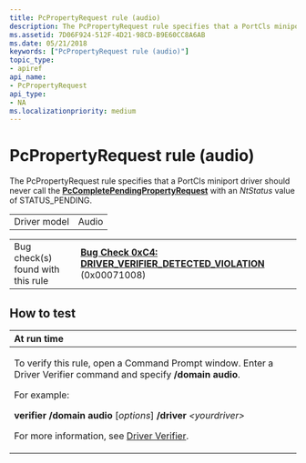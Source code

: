 ```yaml
---
title: PcPropertyRequest rule (audio)
description: The PcPropertyRequest rule specifies that a PortCls miniport driver should never call the PcCompletePendingPropertyRequest with an NtStatus value of STATUS\_PENDING.
ms.assetid: 7D06F924-512F-4D21-98CD-B9E60CC8A6AB
ms.date: 05/21/2018
keywords: ["PcPropertyRequest rule (audio)"]
topic_type:
- apiref
api_name:
- PcPropertyRequest
api_type:
- NA
ms.localizationpriority: medium
---
```


# PcPropertyRequest rule (audio)


The PcPropertyRequest rule specifies that a PortCls miniport driver should never call the [**PcCompletePendingPropertyRequest**](https://docs.microsoft.com/windows-hardware/drivers/ddi/portcls/nf-portcls-pccompletependingpropertyrequest) with an *NtStatus* value of STATUS\_PENDING.

|              |       |
|--------------|-------|
| Driver model | Audio |

|                                   |                                                                                                                                       |
|-----------------------------------|---------------------------------------------------------------------------------------------------------------------------------------|
| Bug check(s) found with this rule | [**Bug Check 0xC4: DRIVER\_VERIFIER\_DETECTED\_VIOLATION**](https://docs.microsoft.com/windows-hardware/drivers/debugger/bug-check-0xc4--driver-verifier-detected-violation) (0x00071008) |

How to test
-----------

<table>
<colgroup>
<col width="100%" />
</colgroup>
<thead>
<tr class="header">
<th align="left">At run time</th>
</tr>
</thead>
<tbody>
<tr class="odd">
<td align="left"><p>To verify this rule, open a Command Prompt window. Enter a Driver Verifier command and specify <strong>/domain audio</strong>.</p>
<p>For example:</p>
<p><strong>verifier /domain audio</strong> [<em>options</em>] <strong>/driver</strong> <em>&lt;yourdriver&gt;</em></p>
<p>For more information, see <a href="https://docs.microsoft.com/windows-hardware/drivers/devtest/driver-verifier" data-raw-source="[Driver Verifier](https://docs.microsoft.com/windows-hardware/drivers/devtest/driver-verifier)">Driver Verifier</a>.</p></td>
</tr>
</tbody>
</table>

 

 

 





